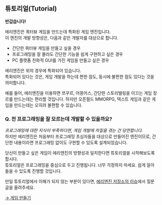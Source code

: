 ## 튜토리얼(Tutorial)

**반갑습니다!**

에리엔진은 쿼터뷰 게임을 만드는데 특화된 게임 엔진입니다.  
이 엔진의 개발 방향성은, 다음과 같은 개발자를 대상으로 합니다.

- 간단한 쿼터뷰 게임을 만들고 싶을 경우
- 프로그래밍을 잘 몰라도 간단한 기능을 쉽게 구현하고 싶은 경우
- PC 플랫폼 친화적 GUI를 가진 게임을 만들고 싶은 경우

에리엔진은 위의 경우에 특화되어 있습니다.  
특화되어 있다는 것은, 게임 개발을 하는데 편한 점도, 동시에 불편한 점도 있다는 것을 의미합니다.

예를 들어, 에리엔진을 이용하면 쯔꾸르, 어몽어스, 간단한 스토리텔링을 이끄는 게임 장르를 만드는데는 편리할 것입니다. 하지만 오픈필드 MMORPG, 텍스트 게임과 같은 게임을 만드는데는 오히려 불편할 수 있습니다.

### Q. 전 프로그래밍을 잘 모르는데 개발할 수 있을까요?
*프로그래밍에 대한 지식이 부족하다면, 게임 개발에 차질을 겪는 건 당연합니다.*  
하지만 에리엔진은 처음부터 프로그래밍 초심자들을 대상으로 만들어진 엔진이므로, 간단한 내용이라면 프로그래밍 없이도 구현할 수 있도록 설계되었습니다.

당신이 만들고 싶은 게임이 에리엔진의 방향성과 일치한다면 튜토리얼을 시작해보도록 합시다.  
튜토리얼은 프로그래밍을 중심으로 두고 진행됩니다. 너무 걱정하지 마세요. 쉽게 알아들을 수 있도록 진행할 것입니다.

만일 튜토리얼에서 이해가 되지 않는 부분이 있다면, [에리엔진 저장소의 이슈](https://github.com/izure1/eriengine4/issues)에서 질문글을 올려주세요.

[→ 게임 만들기](./how-to-make-new-project)
